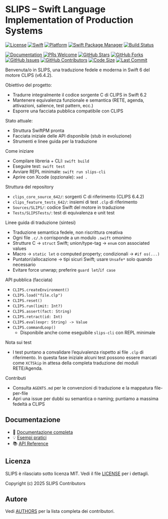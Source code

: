# SLIPS – Swift Language Implementation of Production Systems

[![License](https://img.shields.io/github/license/gpicchiarelli/SLIPS)](https://github.com/gpicchiarelli/SLIPS/blob/main/LICENSE)
[![Swift](https://img.shields.io/badge/Swift-6.2-orange.svg)](https://swift.org)
[![Platform](https://img.shields.io/badge/platform-macOS%20%7C%20Linux-lightgrey.svg)](https://github.com/gpicchiarelli/SLIPS)
[![Swift Package Manager](https://img.shields.io/badge/SPM-compatible-brightgreen.svg)](https://swift.org/package-manager/)
[![Build Status](https://img.shields.io/github/actions/workflow/status/gpicchiarelli/SLIPS/ci.yml?branch=main)](https://github.com/gpicchiarelli/SLIPS/actions)

[![Documentation](https://img.shields.io/badge/docs-online-blue.svg)](https://gpicchiarelli.github.io/SLIPS/)
[![PRs Welcome](https://img.shields.io/badge/PRs-welcome-brightgreen.svg)](https://github.com/gpicchiarelli/SLIPS/pulls)
[![GitHub Stars](https://img.shields.io/github/stars/gpicchiarelli/SLIPS?style=social)](https://github.com/gpicchiarelli/SLIPS/stargazers)
[![GitHub Forks](https://img.shields.io/github/forks/gpicchiarelli/SLIPS?style=social)](https://github.com/gpicchiarelli/SLIPS/network/members)
[![GitHub Issues](https://img.shields.io/github/issues/gpicchiarelli/SLIPS)](https://github.com/gpicchiarelli/SLIPS/issues)
[![GitHub Contributors](https://img.shields.io/github/contributors/gpicchiarelli/SLIPS)](https://github.com/gpicchiarelli/SLIPS/graphs/contributors)
[![Code Size](https://img.shields.io/github/languages/code-size/gpicchiarelli/SLIPS)](https://github.com/gpicchiarelli/SLIPS)
[![Last Commit](https://img.shields.io/github/last-commit/gpicchiarelli/SLIPS)](https://github.com/gpicchiarelli/SLIPS/commits/main)

Benvenuta/o in SLIPS, una traduzione fedele e moderna in Swift 6 del motore CLIPS (v6.4.2). 

Obiettivo del progetto:
- Tradurre integralmente il codice sorgente C di CLIPS in Swift 6.2
- Mantenere equivalenza funzionale e semantica (RETE, agenda, attivazioni, salience, test pattern, ecc.)
- Esporre una facciata pubblica compatibile con CLIPS

Stato attuale:
- Struttura SwiftPM pronta
- Facciata iniziale delle API disponibile (stub in evoluzione)
- Strumenti e linee guida per la traduzione

Come iniziare
- Compilare libreria + CLI: `swift build`
- Eseguire test: `swift test`
- Avviare REPL minimale: `swift run slips-cli`
- Aprire con Xcode (opzionale): `xed .`

Struttura del repository
- `clips_core_source_642/`: sorgenti C di riferimento (CLIPS 6.4.2)
- `clips_feature_tests_642/`: insiemi di test `.clp` di riferimento
- `Sources/SLIPS/`: codice Swift del motore in traduzione
- `Tests/SLIPSTests/`: test di equivalenza e unit test

Linee guida di traduzione (sintesi)
- Traduzione semantica fedele, non riscrittura creativa
- Ogni file `.c/.h` corrisponde a un modulo `.swift` omonimo
- Strutture C → `struct` Swift; union/type-tag → `enum` con associated values
- Macro → `static let` o computed property; condizionali → `#if os(...)`
- Puntatori/allocazione → tipi sicuri Swift; usare `Unsafe*` solo quando necessario
- Evitare force unwrap; preferire `guard let`/`if case`

API pubblica (facciata)
- `CLIPS.createEnvironment()`
- `CLIPS.load("file.clp")`
- `CLIPS.reset()`
- `CLIPS.run(limit: Int?)`
- `CLIPS.assert(fact: String)`
- `CLIPS.retract(id: Int)`
- `CLIPS.eval(expr: String) -> Value`
- `CLIPS.commandLoop()`
  - Disponibile anche come eseguibile `slips-cli` con REPL minimale

Nota sui test
- I test puntano a convalidare l’equivalenza rispetto ai file `.clp` di riferimento. In questa fase iniziale alcuni test possono essere marcati come `XCTSkip` in attesa della completa traduzione dei moduli RETE/Agenda.

Contributi
- Consulta `AGENTS.md` per le convenzioni di traduzione e la mappatura file-per-file
- Apri una issue per dubbi su semantica o naming; puntiamo a massima fedeltà a CLIPS

## Documentazione
- 📖 [Documentazione completa](https://gpicchiarelli.github.io/SLIPS/)
- 💡 [Esempi pratici](https://gpicchiarelli.github.io/SLIPS/it/examples.html)
- 📚 [API Reference](https://gpicchiarelli.github.io/SLIPS/it/api.html)

## Licenza

SLIPS è rilasciato sotto licenza MIT. Vedi il file [LICENSE](LICENSE) per i dettagli.

Copyright (c) 2025 SLIPS Contributors

## Autore
Vedi [AUTHORS](AUTHORS) per la lista completa dei contributori.
